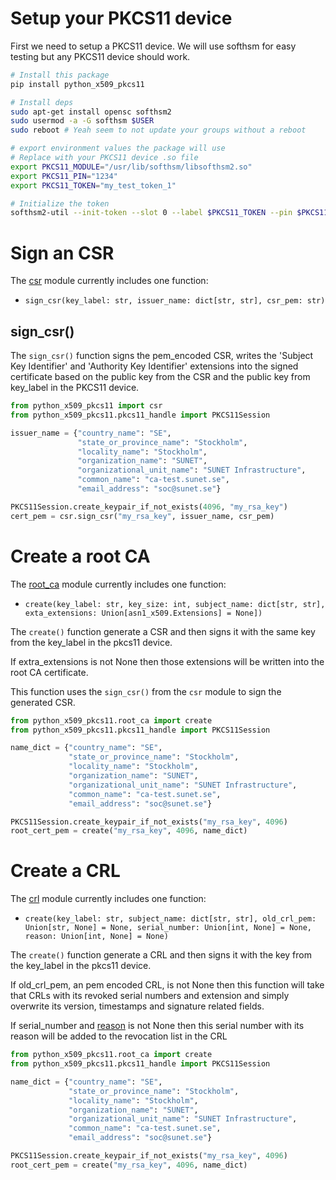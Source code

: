 # Setup your PKCS11 device

First we need to setup a PKCS11 device.
We will use softhsm for easy testing but any PKCS11 device should work.

```bash
# Install this package
pip install python_x509_pkcs11

# Install deps
sudo apt-get install opensc softhsm2
sudo usermod -a -G softhsm $USER
sudo reboot # Yeah seem to not update your groups without a reboot

# export environment values the package will use
# Replace with your PKCS11 device .so file
export PKCS11_MODULE="/usr/lib/softhsm/libsofthsm2.so"
export PKCS11_PIN="1234"
export PKCS11_TOKEN="my_test_token_1"

# Initialize the token
softhsm2-util --init-token --slot 0 --label $PKCS11_TOKEN --pin $PKCS11_PIN --so-pin $PKCS11_PIN
```

# Sign an CSR
The [csr](https://github.com/SUNET/python_x509_pkcs11/blob/main/src/python_x509_pkcs11/csr.py) module currently includes one function:

 - `sign_csr(key_label: str, issuer_name: dict[str, str], csr_pem: str)`
 
## sign_csr()

The `sign_csr()` function signs the pem_encoded CSR, writes the 'Subject Key Identifier'
and 'Authority Key Identifier' extensions into the signed certificate based on
the public key from the CSR and the public key from key_label in the PKCS11 device.

```python
from python_x509_pkcs11 import csr
from python_x509_pkcs11.pkcs11_handle import PKCS11Session

issuer_name = {"country_name": "SE",
               "state_or_province_name": "Stockholm",
               "locality_name": "Stockholm",
               "organization_name": "SUNET",
               "organizational_unit_name": "SUNET Infrastructure",
               "common_name": "ca-test.sunet.se",
               "email_address": "soc@sunet.se"}

PKCS11Session.create_keypair_if_not_exists(4096, "my_rsa_key")
cert_pem = csr.sign_csr("my_rsa_key", issuer_name, csr_pem)
```

# Create a root CA

The [root_ca](https://github.com/SUNET/python_x509_pkcs11/blob/main/src/python_x509_pkcs11/root_ca.py) module currently includes one function:

 - `create(key_label: str,
           key_size: int,
	   subject_name: dict[str, str],
	   exta_extensions: Union[asn1_x509.Extensions] = None])`

The `create()` function generate a CSR and then signs it
with the same key from the key_label in the pkcs11 device.

If extra_extensions is not None then those extensions will be written into the root CA certificate.


This function uses the `sign_csr()` from the `csr` module to sign
the generated CSR.

```python
from python_x509_pkcs11.root_ca import create
from python_x509_pkcs11.pkcs11_handle import PKCS11Session

name_dict = {"country_name": "SE",
             "state_or_province_name": "Stockholm",
             "locality_name": "Stockholm",
             "organization_name": "SUNET",
             "organizational_unit_name": "SUNET Infrastructure",
             "common_name": "ca-test.sunet.se",
             "email_address": "soc@sunet.se"}

PKCS11Session.create_keypair_if_not_exists("my_rsa_key", 4096)
root_cert_pem = create("my_rsa_key", 4096, name_dict)
```

# Create a CRL

The [crl](https://github.com/SUNET/python_x509_pkcs11/blob/main/src/python_x509_pkcs11/crl.py) module currently includes one function:

 - `create(key_label: str,
           subject_name: dict[str, str],
	   old_crl_pem: Union[str, None] = None,
	   serial_number: Union[int, None] = None,
	   reason: Union[int, None] = None)`


The `create()` function generate a CRL and then signs it with the
key from the key_label in the pkcs11 device.

If old_crl_pem, an pem encoded CRL, is not None then this function
will take that CRLs with its revoked serial numbers and extension
and simply overwrite its version, timestamps and signature related fields.

If serial_number and [reason](https://github.com/wbond/asn1crypto/blob/b5f03e6f9797c691a3b812a5bb1acade3a1f4eeb/asn1crypto/crl.py#L97) is not None then this serial number
with its reason will be added to the revocation list in the CRL

```python
from python_x509_pkcs11.root_ca import create
from python_x509_pkcs11.pkcs11_handle import PKCS11Session

name_dict = {"country_name": "SE",
             "state_or_province_name": "Stockholm",
             "locality_name": "Stockholm",
             "organization_name": "SUNET",
             "organizational_unit_name": "SUNET Infrastructure",
             "common_name": "ca-test.sunet.se",
             "email_address": "soc@sunet.se"}

PKCS11Session.create_keypair_if_not_exists("my_rsa_key", 4096)
root_cert_pem = create("my_rsa_key", 4096, name_dict)
```
